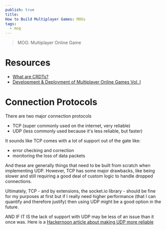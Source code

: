 ```yaml
---
publish: true
title: 
How to Build Multiplayer Games: MOGs
tags:
  - mog
---
```

> MOG: Multiplayer Online Game

# Resources
 - [What are CRDTs?](https://jakelazaroff.com/words/an-interactive-intro-to-crdts/)
-  [Development & Deployment of Multiplayer Online Games Vol. I](https://leanpub.com/development-and-deployment-of-multiplayer-online-games-vol1)
  
# Connection Protocols
There are two major connection protocols
- TCP (super commonly used on the internet, very reliable)
- UDP (less commonly used because it's less reliable, but faster)

It sounds like TCP comes with a lot of support out of the gate like:
- error checking and correction
- monitoring the loss of data packets

And these are generally things that need to be built from scratch when implementing UDP. However, TCP has some major drawbacks, like being slower and still requiring a good deal of custom logic to handle dropped connections.

Ultimately, TCP - and by extensions, the socket.io library - should be fine for my purposes at first but if I really need higher performance (that I can quantify and therefore justify) then using UDP might be a good option in the future.

AND IF IT IS the lack of support with UDP may be less of an issue than it once was. Here is a [Hackernoon article about making UDP more reliable](https://hackernoon.com/unity-realtime-multiplayer-part-3-reliable-udp-protocol)

